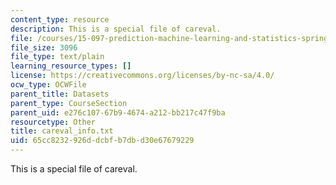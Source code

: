 ```yaml
---
content_type: resource
description: This is a special file of careval.
file: /courses/15-097-prediction-machine-learning-and-statistics-spring-2012/65cc8232926ddcbfb7dbd30e67679229_careval_info.txt
file_size: 3096
file_type: text/plain
learning_resource_types: []
license: https://creativecommons.org/licenses/by-nc-sa/4.0/
ocw_type: OCWFile
parent_title: Datasets
parent_type: CourseSection
parent_uid: e276c107-67b9-4674-a212-bb217c47f9ba
resourcetype: Other
title: careval_info.txt
uid: 65cc8232-926d-dcbf-b7db-d30e67679229
---
```

This is a special file of careval.